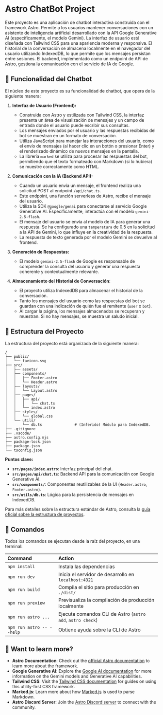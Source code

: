 # Astro ChatBot Project

Este proyecto es una aplicación de chatbot interactiva construida con el framework Astro. Permite a los usuarios mantener conversaciones con un asistente de inteligencia artificial desarrollado con la API Google Generative AI (específicamente, el modelo Gemini). La interfaz de usuario está diseñada con Tailwind CSS para una apariencia moderna y responsiva. El historial de la conversación se almacena localmente en el navegador del usuario utilizando IndexedDB, lo que permite que los mensajes persistan entre sesiones. El backend, implementado como un endpoint de API de Astro, gestiona la comunicación con el servicio de IA de Google.

## 🤖 Funcionalidad del Chatbot

El núcleo de este proyecto es su funcionalidad de chatbot, que opera de la siguiente manera:

1.  **Interfaz de Usuario (Frontend):**
    *   Construida con Astro y estilizada con Tailwind CSS, la interfaz presenta un área de visualización de mensajes y un campo de entrada donde el usuario puede escribir sus consultas.
    *   Los mensajes enviados por el usuario y las respuestas recibidas del bot se muestran en un formato de conversación.
    *   Utiliza JavaScript para manejar las interacciones del usuario, como el envío de mensajes (al hacer clic en un botón o presionar Enter) y el renderizado dinámico de nuevos mensajes en la pantalla.
    *   La librería `marked` se utiliza para procesar las respuestas del bot, permitiendo que el texto formateado con Markdown (si lo hubiera) se muestre correctamente como HTML.

2.  **Comunicación con la IA (Backend API):**
    *   Cuando un usuario envía un mensaje, el frontend realiza una solicitud POST al endpoint `/api/chat.ts`.
    *   Este endpoint, una función serverless de Astro, recibe el mensaje del usuario.
    *   Utiliza la SDK `@google/genai` para conectarse al servicio Google Generative AI. Específicamente, interactúa con el modelo `gemini-2.5-flash`.
    *   El mensaje del usuario se envía al modelo de IA para generar una respuesta. Se ha configurado una `temperatura` de 0.5 en la solicitud a la API de Gemini, lo que influye en la creatividad de la respuesta.
    *   La respuesta de texto generada por el modelo Gemini se devuelve al frontend.

3.  **Generación de Respuestas:**
    *   El modelo `gemini-2.5-flash` de Google es responsable de comprender la consulta del usuario y generar una respuesta coherente y contextualmente relevante.

4.  **Almacenamiento del Historial de Conversación:**
    *   El proyecto utiliza IndexedDB para almacenar el historial de la conversación.
    *   Tanto los mensajes del usuario como las respuestas del bot se guardan con una indicación de quién fue el remitente (`user` o `bot`).
    *   Al cargar la página, los mensajes almacenados se recuperan y muestran. Si no hay mensajes, se muestra un saludo inicial.

## 🚀 Estructura del Proyecto

La estructura del proyecto está organizada de la siguiente manera:

```text
/
├── public/
│   └── favicon.svg
├── src/
│   ├── assets/
│   ├── components/
│   │   ├── Footer.astro
│   │   └── Header.astro
│   ├── layouts/
│   │   └── Layout.astro
│   ├── pages/
│   │   ├── api/
│   │   │   └── chat.ts
│   │   └── index.astro
│   ├── styles/
│   │   └── global.css
│   └── utils/
│       └── db.ts               # (Inferido) Módulo para IndexedDB.
├── .gitignore
├── .vscode/
├── astro.config.mjs
├── package-lock.json
├── package.json
└── tsconfig.json
```

**Puntos clave:**

*   **`src/pages/index.astro`**: Interfaz principal del chat.
*   **`src/pages/api/chat.ts`**: Backend API para la comunicación con Google Generative AI.
*   **`src/components/`**: Componentes reutilizables de la UI (`Header.astro`, `Footer.astro`).
*   **`src/utils/db.ts`**: Lógica para la persistencia de mensajes en IndexedDB.

Para más detalles sobre la estructura estándar de Astro, consulta la [guía oficial sobre la estructura de proyectos](https://docs.astro.build/en/basics/project-structure/).

## 🧞 Comandos

Todos los comandos se ejecutan desde la raíz del proyecto, en una terminal:

| Command                   | Action                                           |
| :------------------------ | :----------------------------------------------- |
| `npm install`             | Instala las dependencias                         |
| `npm run dev`             | Inicia el servidor de desarrollo en `localhost:4321` |
| `npm run build`           | Compila el sitio para producción en `./dist/`    |
| `npm run preview`         | Previsualiza la compilación de producción localmente |
| `npm run astro ...`       | Ejecuta comandos CLI de Astro (`astro add`, `astro check`) |
| `npm run astro -- --help` | Obtiene ayuda sobre la CLI de Astro              |

## 👀 Want to learn more?

*   **Astro Documentation**: Check out the [official Astro documentation](https://docs.astro.build) to learn more about the framework.
*   **Google Generative AI**: Explore the [Google AI documentation](https://ai.google.dev/docs) for more information on the Gemini models and Generative AI capabilities.
*   **Tailwind CSS**: Visit the [Tailwind CSS documentation](https://tailwindcss.com/docs) for guides on using this utility-first CSS framework.
*   **Marked.js**: Learn more about how [Marked.js](https://marked.js.org/) is used to parse Markdown.
*   **Astro Discord Server**: Join the [Astro Discord server](https://astro.build/chat) to connect with the community.
